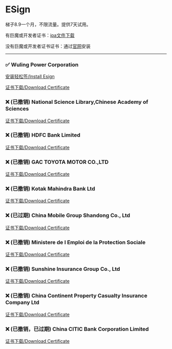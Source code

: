 # ESign

梯子8.9一个月，不限流量。提供7天试用。

有巨魔或开发者证书：[ipa文件下载](https://chatbrowser.oss-cn-beijing.aliyuncs.com/dist/Anony.ipa)

没有巨魔或开发者证书证书：通过[官网](https://manual.chatbrowser.top/sell/)安装

---

### ✅  Wuling Power Corporation
[安装轻松签/Install Esign](itms-services://?action=download-manifest&url=https://app-trick.github.io/iOS/plist/com.fwlerodlkx.lfzlncoa.plist)

[证书下载/Download Certificate](/iOS/cert/Wuling%20Power%20Corporation.zip)
### ❌ (已撤销) National Science Library,Chinese Academy  of Sciences
[证书下载/Download Certificate](/iOS/cert/National%20Science%20Library%2CChinese%20Academy%20%20of%20Sciences.zip)
### ❌ (已撤销) HDFC Bank Limited
[证书下载/Download Certificate](/iOS/cert/HDFC%20Bank%20Limited.zip)
### ❌ (已撤销) GAC TOYOTA MOTOR CO.,LTD
[证书下载/Download Certificate](/iOS/cert/GAC%20TOYOTA%20MOTOR%20CO.%2CLTD.zip)
### ❌ (已撤销) Kotak Mahindra Bank Ltd
[证书下载/Download Certificate](/iOS/cert/Kotak%20Mahindra%20Bank%20Ltd.zip)
### ❌ (已过期) China Mobile Group Shandong Co., Ltd
[证书下载/Download Certificate](/iOS/cert/China%20Mobile%20Group%20Shandong%20Co.%2C%20Ltd.zip)
### ❌ (已撤销) Ministere de I Emploi de la Protection Sociale
[证书下载/Download Certificate](/iOS/cert/Ministere%20de%20I%20Emploi%20de%20la%20Protection%20Sociale.zip)
### ❌ (已撤销) Sunshine Insurance Group Co., Ltd
[证书下载/Download Certificate](/iOS/cert/Sunshine%20Insurance%20Group%20Co.%2C%20Ltd.zip)
### ❌ (已撤销) China Continent Property   Casualty Insurance Company Ltd
[证书下载/Download Certificate](/iOS/cert/China%20Continent%20Property%20%20%20Casualty%20Insurance%20Company%20Ltd.zip)
### ❌ (已撤销，已过期) China CITIC Bank Corporation Limited
[证书下载/Download Certificate](/iOS/cert/China%20CITIC%20Bank%20Corporation%20Limited.zip)